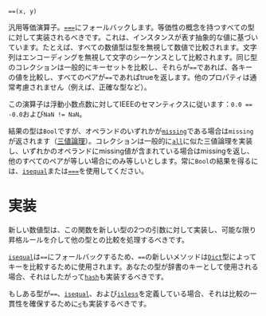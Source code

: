 ```
==(x, y)
```

汎用等価演算子。[`===`](@ref)にフォールバックします。等価性の概念を持つすべての型に対して実装されるべきです。これは、インスタンスが表す抽象的な値に基づいています。たとえば、すべての数値型は型を無視して数値で比較されます。文字列はエンコーディングを無視して文字のシーケンスとして比較されます。同じ型のコレクションは一般的にキーセットを比較し、それらが`==`であれば、各キーの値を比較し、すべてのペアが`==`であればtrueを返します。他のプロパティは通常考慮されません（例えば、正確な型など）。

この演算子は浮動小数点数に対してIEEEのセマンティクスに従います：`0.0 == -0.0`および`NaN != NaN`。

結果の型は`Bool`ですが、オペランドのいずれかが[`missing`](@ref)である場合は`missing`が返されます（[三値論理](https://en.wikipedia.org/wiki/Three-valued_logic)）。コレクションは一般的に[`all`](@ref)に似た三値論理を実装し、いずれかのオペランドにmissing値が含まれている場合はmissingを返し、他のすべてのペアが等しい場合にのみ等しいとします。常に`Bool`の結果を得るには、[`isequal`](@ref)または[`===`](@ref)を使用してください。

# 実装

新しい数値型は、この関数を新しい型の2つの引数に対して実装し、可能な限り昇格ルールを介して他の型との比較を処理するべきです。

[`isequal`](@ref)は`==`にフォールバックするため、`==`の新しいメソッドは[`Dict`](@ref)型によってキーを比較するために使用されます。あなたの型が辞書のキーとして使用される場合、それはしたがって[`hash`](@ref)も実装するべきです。

もしある型が`==`、[`isequal`](@ref)、および[`isless`](@ref)を定義している場合、それは比較の一貫性を確保するために[`<`](@ref)も実装するべきです。
